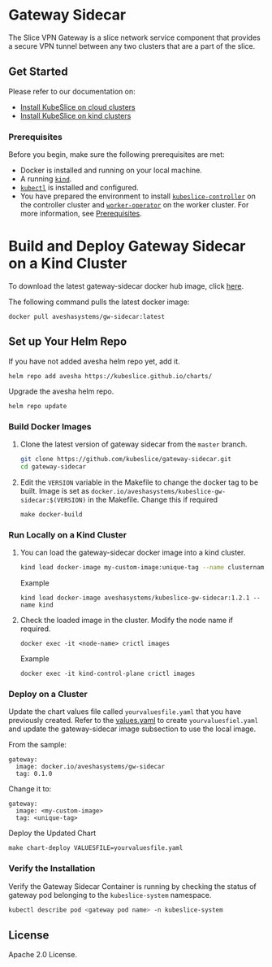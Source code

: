 # Gateway Sidecar

The Slice VPN Gateway is a slice network service component that provides a secure VPN tunnel between any two clusters that are a part of the slice. 

## Get Started

Please refer to our documentation on:
- [Install KubeSlice on cloud clusters](https://kubeslice.io/documentation/open-source/0.6.0/getting-started-with-cloud-clusters/installing-kubeslice/installing-the-kubeslice-controller)
- [Install KubeSlice on kind clusters](https://kubeslice.io/documentation/open-source/0.6.0/tutorials/kind-install-kubeslice-controller)

### Prerequisites
Before you begin, make sure the following prerequisites are met:
* Docker is installed and running on your local machine.
* A running [`kind`](https://kind.sigs.k8s.io/).
* [`kubectl`](https://kubernetes.io/docs/tasks/tools/) is installed and configured.
* You have prepared the environment to install [`kubeslice-controller`](https://github.com/kubeslice/kubeslice-controller) on the controller cluster
 and [`worker-operator`](https://github.com/kubeslice/worker-operator) on the worker cluster. For more information, see [Prerequisites](https://kubeslice.io/documentation/open-source/0.6.0/getting-started-with-cloud-clusters/prerequisites/).

# Build and Deploy Gateway Sidecar on a Kind Cluster 

To download the latest gateway-sidecar docker hub image, click [here](https://hub.docker.com/r/aveshasystems/gw-sidecar).

The following command pulls the latest docker image:

```console
docker pull aveshasystems/gw-sidecar:latest
```

## Set up Your Helm Repo

If you have not added avesha helm repo yet, add it.

```console
helm repo add avesha https://kubeslice.github.io/charts/
```

Upgrade the avesha helm repo.

```console
helm repo update
```
### Build Docker Images

1. Clone the latest version of gateway sidecar from  the `master` branch.

   ```bash
   git clone https://github.com/kubeslice/gateway-sidecar.git
   cd gateway-sidecar
   ```

2. Edit the `VERSION` variable in the Makefile to change the docker tag to be built.
   Image is set as `docker.io/aveshasystems/kubeslice-gw-sidecar:$(VERSION)` in the Makefile. Change this if required

   ```
   make docker-build
   ```

### Run Locally on a Kind Cluster
1. You can load the gateway-sidecar docker image into a kind cluster.

   ```bash
   kind load docker-image my-custom-image:unique-tag --name clustername
   ```

   Example

   ```console
   kind load docker-image aveshasystems/kubeslice-gw-sidecar:1.2.1 --name kind
   ```

2. Check the loaded image in the cluster. Modify the node name if required.

   ```console
   docker exec -it <node-name> crictl images
   ```

   
   Example

   ```console
   docker exec -it kind-control-plane crictl images
   ```

### Deploy on a Cluster

Update the chart values file called `yourvaluesfile.yaml` that you have previously created.
Refer to the [values.yaml](https://github.com/kubeslice/charts/blob/master/charts/kubeslice-worker/values.yaml) to create `yourvaluesfiel.yaml` and update the gateway-sidecar image subsection to use the local image.

From the sample:

```
gateway:
  image: docker.io/aveshasystems/gw-sidecar
  tag: 0.1.0
```

Change it to:

```
gateway:
  image: <my-custom-image>
  tag: <unique-tag>
```

Deploy the Updated Chart

```console
make chart-deploy VALUESFILE=yourvaluesfile.yaml
```

### Verify the Installation

Verify the Gateway Sidecar Container is running by checking the status of gateway pod belonging to the `kubeslice-system` namespace.

```bash
kubectl describe pod <gateway pod name> -n kubeslice-system
```

## License
Apache 2.0 License.
